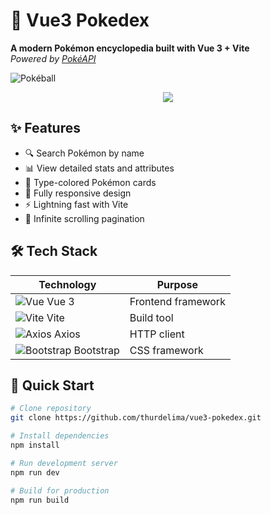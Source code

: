 # 🚀 Vue3 Pokedex

**A modern Pokémon encyclopedia built with Vue 3 + Vite**  
_Powered by [PokéAPI](https://pokeapi.co/)_

![Pokéball](https://img.icons8.com/color/48/000000/pokeball--v1.png)

<div align="center" >
  <img src="./pokevite.gif">
</div>

## ✨ Features

- 🔍 Search Pokémon by name
- 📊 View detailed stats and attributes
- 🌈 Type-colored Pokémon cards
- 📱 Fully responsive design
- ⚡ Lightning fast with Vite
- 🔄 Infinite scrolling pagination

## 🛠 Tech Stack

| Technology                                                                   | Purpose            |
| ---------------------------------------------------------------------------- | ------------------ |
| ![Vue](https://img.icons8.com/color/24/000000/vue-js.png) Vue 3              | Frontend framework |
| ![Vite](https://vitejs.dev/logo.svg) Vite                                    | Build tool         |
| ![Axios](https://axios-http.com/assets/logo.svg) Axios                       | HTTP client        |
| ![Bootstrap](https://img.icons8.com/color/24/000000/bootstrap.png) Bootstrap | CSS framework      |

## 🚀 Quick Start

```bash
# Clone repository
git clone https://github.com/thurdelima/vue3-pokedex.git

# Install dependencies
npm install

# Run development server
npm run dev

# Build for production
npm run build
```
